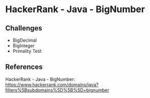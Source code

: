# HackerRank - Java - BigNumber


## Challenges
- BigDecimal
- BigInteger
- Primality Test


## References
HackerRank - Java - BigNumber:
https://www.hackerrank.com/domains/java?filters%5Bsubdomains%5D%5B%5D=bignumber